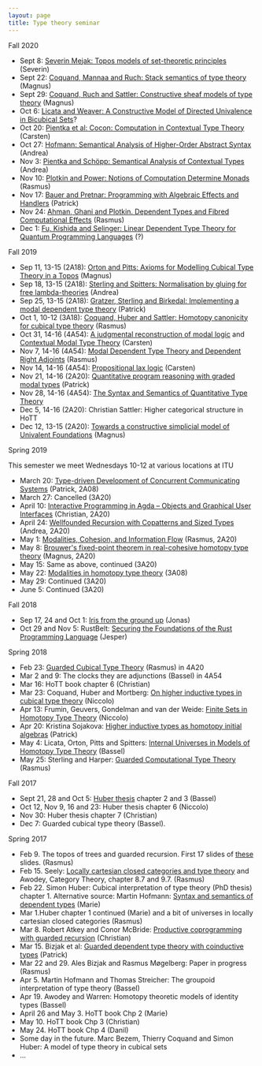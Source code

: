 ```yaml
---
layout: page
title: Type theory seminar
---
```

Fall 2020

- Sept 8: [Severin Mejak: Topos models of set-theoretic principles](https://www.researchgate.net/publication/334737639_TOPOS_MODELS_OF_SET-THEORETIC_PRINCIPLES) (Severin)
- Sept 22: [Coquand, Mannaa and Ruch: Stack semantics of type theory](https://arxiv.org/abs/1701.02571) (Magnus)
- Sept 29: [Coquand, Ruch and Sattler: Constructive sheaf models of type theory](https://arxiv.org/abs/1912.10407) (Magnus)
- Oct 6: [Licata and Weaver: A Constructive Model of Directed Univalence in Bicubical Sets](https://dl.acm.org/doi/abs/10.1145/3373718.3394794)?
- Oct 20: [Pientka et al: Cocon: Computation in Contextual Type Theory](https://arxiv.org/pdf/1901.03378.pdf) (Carsten)
- Oct 27: [Hofmann: Semantical Analysis of Higher-Order Abstract Syntax](https://dl.acm.org/doi/10.5555/788021.788940) (Andrea)
- Nov 3: [Pientka and Schöpp: Semantical Analysis of Contextual Types](https://ulrichschoepp.de/Docs/sem_ctx.pdf) (Andrea)
- Nov 10: [Plotkin and Power: Notions of Computation Determine Monads](http://homepages.inf.ed.ac.uk/gdp/publications/Comp_Eff_Monads.pdf) (Rasmus)
- Nov 17: [Bauer and Pretnar: Programming with Algebraic Effects and Handlers](http://math.andrej.com/wp-content/uploads/2012/03/eff.pdf) (Patrick)
- Nov 24: [Ahman, Ghani and Plotkin. Dependent Types and Fibred Computational Effects](https://danel.ahman.ee/papers/fossacs16.pdf) (Rasmus)
- Dec 1: [Fu, Kishida and Selinger: Linear Dependent Type Theory for Quantum Programming Languages](https://arxiv.org/pdf/2004.13472.pdf) (?)

Fall 2019

- Sep 11, 13-15 (2A18): [Orton and Pitts: Axioms for Modelling Cubical Type Theory in a Topos](https://lmcs.episciences.org/5028/pdf) (Magnus)
- Sep 18, 13-15 (2A18): [Sterling and Spitters: Normalisation by gluing for free lambda-theories](http://www.jonmsterling.com/pdfs/gluing-note.pdf) (Andrea)
- Sep 25, 13-15 (2A18): [Gratzer, Sterling and Birkedal: Implementing a modal dependent type theory](https://dl.acm.org/citation.cfm?id=3341711) (Patrick)
- Oct 1, 10-12 (3A18): [Coquand, Huber and Sattler: Homotopy canonicity for cubical type theory](http://www.cse.chalmers.se/~simonhu/papers/can.pdf) (Rasmus)
- Oct 31, 14-16 (4A54): [A judgmental reconstruction of modal logic](https://www.cs.cmu.edu/~fp/papers/mscs00.pdf) and [Contextual Modal Type Theory](https://www.cs.cmu.edu/~fp/papers/tocl07.pdf) (Carsten)
- Nov 7, 14-16 (4A54): [Modal Dependent Type Theory and Dependent Right Adjoints](https://arxiv.org/abs/1804.05236) (Rasmus)
- Nov 14, 14-16 (4A54): [Propositional lax logic](https://www.uni-bamberg.de/fileadmin/uni/fakultaeten/wiai_professuren/grundlagen_informatik/papersMM/pll.pdf) (Carsten)
- Nov 21, 14-16 (2A20): [Quantitative program reasoning with graded modal types](https://granule-project.github.io/papers/granule-paper-draft.pdf) (Patrick)
- Nov 28, 14-16 (4A54): [The Syntax and Semantics of Quantitative Type Theory](https://bentnib.org/quantitative-type-theory.html)
- Dec 5, 14-16 (2A20): Christian Sattler: Higher categorical structure in HoTT
- Dec 12, 13-15 (2A20): [Towards a constructive simplicial model of Univalent Foundations](https://arxiv.org/abs/1905.06281) (Magnus)

Spring 2019

This semester we meet Wednesdays 10-12 at various locations at ITU

- March 20: [Type-driven Development of Concurrent Communicating Systems](https://journals.agh.edu.pl/csci/article/view/1413) (Patrick, 2A08)
- March 27: Cancelled (3A20)
- April 10: [Interactive Programming in Agda – Objects and Graphical User Interfaces](http://www.cse.chalmers.se/~abela/ooAgda.pdf) (Christian, 2A20)
- April 24: [Wellfounded Recursion with Copatterns and Sized Types](http://www.cse.chalmers.se/~abela/icfp13.pdf) (Andrea, 2A20)
- May 1: [Modalities, Cohesion, and Information Flow](https://arxiv.org/abs/1809.07897) (Rasmus, 2A20)
- May 8: [Brouwer's fixed-point theorem in real-cohesive homotopy type theory](https://arxiv.org/abs/1509.07584) (Magnus, 2A20)
- May 15: Same as above, continued (3A20)
- May 22: [Modalities in homotopy type theory](https://arxiv.org/abs/1706.07526) (3A08)
- May 29: Continued (3A20)
- June 5: Continued (3A20)

Fall 2018

-   Sep 17, 24 and Oct 1: [Iris from the ground
    up](https://people.mpi-sws.org/~dreyer/papers/iris-ground-up/paper.pdf)
    (Jonas)
-   Oct 29 and Nov 5: RustBelt: [Securing the Foundations of the Rust
    Programming
    Language](https://people.mpi-sws.org/~dreyer/papers/rustbelt/paper.pdf)
    (Jesper)


Spring 2018

-   Feb 23: [Guarded Cubical Type
    Theory](https://arxiv.org/abs/1611.09263) (Rasmus) in 4A20
-   Mar 2 and 9: The clocks they are adjunctions (Bassel) in 4A54
-   Mar 16: HoTT book chapter 6 (Christian)
-   Mar 23: Coquand, Huber and Mortberg: [On higher inductive types in
    cubical type theory](https://arxiv.org/abs/1802.01170) (Niccolo)
-   Apr 13: Frumin, Geuvers, Gondelman and van der Weide: [Finite Sets
    in Homotopy Type
    Theory](https://cs.ru.nl/~nweide/FiniteSetsInHoTT.pdf) (Niccolo)
-   Apr 20: Kristina Sojakova: [Higher inductive types as homotopy
    initial
    algebras](https://www.cs.cornell.edu/~ks858/papers/higher_inductive_types_homotopy_initial.pdf)
    (Patrick)
-   May 4: Licata, Orton, Pitts and Spitters: [Internal Universes in
    Models of Homotopy Type Theory](https://arxiv.org/abs/1801.07664)
    (Bassel)
-   May 25: Sterling and Harper: [Guarded Computational Type
    Theory](https://www.jonmsterling.com/pdfs/guarded-ctt-lics.pdf)
    (Rasmus)


Fall 2017

-   Sept 21, 28 and Oct 5: [Huber
    thesis](http://www.cse.chalmers.se/~simonhu/misc/thesis.pdf) chapter
    2 and 3 (Bassel)
-   Oct 12, Nov 9, 16 and 23: Huber thesis chapter 6 (Niccolo)
-   Nov 30: Huber thesis chapter 7 (Christian)
-   Dec 7: Guarded cubical type theory (Bassel).


Spring 2017

-   Feb 9. The topos of trees and guarded recursion. First 17 slides of
    [these](http://www.itu.dk/people/mogel/talks/bath.pdf) slides.
    (Rasmus)
-   Feb 15. Seely: [Locally cartesian closed categories and type
    theory](http://www.math.mcgill.ca/rags/LCCC/LCCC.pdf) and Awodey,
    Category Theory, chapter 8.7 and 9.7. (Rasmus)
-   Feb 22. Simon Huber: Cubical interpretation of type theory (PhD
    thesis) chapter 1. Alternative source: Martin Hofmann: [Syntax and
    semantics of dependent
    types](https://www.irif.fr/~mellies/mpri/mpri-ens/articles/hofmann-syntax-and-semantics-of-dependent-types.pdf)
    (Marie)
-   Mar 1.Huber chapter 1 continued (Marie) and a bit of universes in
    locally cartesian closed categories (Rasmus)
-   Mar 8. Robert Atkey and Conor McBride: [Productive coprogramming
    with guarded recursion](http://bentnib.org/productive.html)
    (Christian)
-   Mar 15. Bizjak et al: [Guarded dependent type theory with
    coinductive
    types](http://www.itu.dk/people/mogel/papers/fossacs2016.pdf)
    (Patrick)
-   Mar 22 and 29. Ales Bizjak and Rasmus Møgelberg: Paper in progress
    (Rasmus)
-   Apr 5. Martin Hofmann and Thomas Streicher: The groupoid
    interpretation of type theory (Bassel)
-   Apr 19. Awodey and Warren: Homotopy theoretic models of identity
    types (Bassel)
-   April 26 and May 3. HoTT book Chp 2 (Marie)
-   May 10. HoTT book Chp 3 (Christian)
-   May 24. HoTT book Chp 4 (Danil)
-   Some day in the future. Marc Bezem, Thierry Coquand and Simon Huber:
    A model of type theory in cubical sets
-   ...

